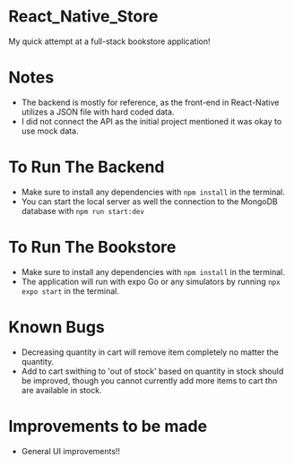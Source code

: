 # React_Native_Store

My quick attempt at a full-stack bookstore application! 

# Notes

- The backend is mostly for reference, as the front-end in React-Native utilizes a JSON file with hard coded data.
- I did not connect the API as the initial project mentioned it was okay to use mock data.

# To Run The Backend 

- Make sure to install any dependencies with `npm install` in the terminal.
- You can start the local server as well the connection to the MongoDB database with `npm run start:dev`

# To Run The Bookstore

- Make sure to install any dependencies with `npm install` in the terminal.
- The application will run with expo Go or any simulators by running `npx expo start` in the terminal.


# Known Bugs

- Decreasing quantity in cart will remove item completely no matter the quantity.
- Add to cart swithing to 'out of stock' based on quantity in stock should be improved, though you cannot currently add more items to cart thn are available in stock. 

# Improvements to be made 

- General UI improvements!!

